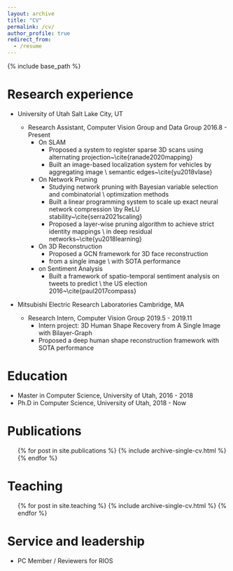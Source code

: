 ```yaml
---
layout: archive
title: "CV"
permalink: /cv/
author_profile: true
redirect_from:
  - /resume
---
```


{% include base_path %}

Research experience
======

* University of Utah                                        Salt Lake City, UT
    * Research Assistant, Computer Vision Group and Data Group 2016.8 - Present
        * On SLAM                    
            * Proposed a system to register sparse 3D scans using alternating projection~\cite{ranade2020mapping}
            * Built an image-based localization system for vehicles by aggregating image \\ semantic edges~\cite{yu2018vlase}
        * On Network Pruning      
            * Studying network pruning with Bayesian variable selection and combinatorial \\ optimization methods
            * Built a linear programming system to scale up exact neural network compression \\by ReLU stability~\cite{serra2021scaling}            
            * Proposed a layer-wise pruning algorithm to achieve strict identity mappings \\ in deep residual networks~\cite{yu2018learning}     
        * On 3D Reconstruction        
            * Proposed a GCN framework for 3D face reconstruction 
            * from a single image \\ with SOTA performance
        * on Sentiment Analysis       
            * Built a framework of spatio-temporal sentiment analysis on tweets to predict \\ the US election 2016~\cite{paul2017compass}

* Mitsubishi Electric Research Laboratories                Cambridge, MA

    * Research Intern, Computer Vision Group                   2019.5 - 2019.11
        * Intern project: 3D Human Shape Recovery from A Single Image with Bilayer-Graph
        * Proposed a deep human shape reconstruction framework with SOTA performance

Education
======

* Master in Computer Science, University of Utah, 2016 - 2018
* Ph.D in Computer Science, University of Utah, 2018 - Now

Publications
======
  <ul>{% for post in site.publications %}
    {% include archive-single-cv.html %}
  {% endfor %}</ul>

<!---
Talks
======
  <ul>{% for post in site.talks %}
    {% include archive-single-talk-cv.html %}
  {% endfor %}</ul>
  
--->

Teaching
======
  <ul>{% for post in site.teaching %}
    {% include archive-single-cv.html %}
  {% endfor %}</ul>
  
Service and leadership
======
* PC Member / Reviewers for RIOS
